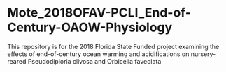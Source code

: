 # Mote_2018OFAV-PCLI_End-of-Century-OAOW-Physiology
This repository is for the 2018 Florida State Funded project examining the effects of end-of-century ocean warming and acidifications on nursery-reared Pseudodiploria clivosa and Orbicella faveolata
